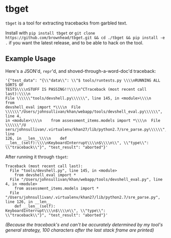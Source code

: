 # tbget

`tbget` is a tool for extracting tracebacks from garbled text.

Install with `pip install tbget` or `git clone https://github.com/brownhead/tbget.git && cd ./tbget && pip install -e .` if you want the latest release, and to be able to hack on the tool.

## Example Usage

Here's a JSON'd, `repr`'d, and shoved-through-a-word-doc'd traceback:

```
'{"test_data": "{\\"data\\": \\"$ tools/runtests.py \\\\nRUNNING ALL SORTS OF
TESTS\\\\nSTUFF IS PASSING!!\\\\n^CTraceback (most recent call last):\\\\n
File \\\\\\"tools/devshell.py\\\\\\", line 145, in <module>\\\\n    from
devshell_eval import *\\\\n  File
\\\\\\"/Users/johnsullivan/khan/webapp/tools/devshell_eval.py\\\\\\", line 4,
in <module>\\\\n    from assessment_items.models import *\\\\n  File \\\\\\"/U
sers/johnsullivan/.virtualenv/khan27/lib/python2.7/sre_parse.py\\\\\\", line
126, in __len__\\\\n    def
__len__(self):\\\\nKeyboardInterrupt\\\\n$\\\\n\\", \\"type\\":
\\"traceback\\"}", "test_result": "aborted"}'
```

After running it through `tbget`:

```pytb
Traceback (most recent call last):
  File "tools/devshell.py", line 145, in <module>
    from devshell_eval import *
  File "/Users/johnsullivan/khan/webapp/tools/devshell_eval.py", line 4, in <module>
    from assessment_items.models import *
  File "/Users/johnsullivan/.virtualenv/khan27/lib/python2.7/sre_parse.py", line 126, in __len__
    def __len__(self):
KeyboardInterrupt\\\\n$\\\\n\\", \\"type\\":
\\"traceback\\"}", "test_result": "aborted"}'
```

*(Because the traceback's end can't be accurately determined by my tool's general strategy, 100 characters after the last stack frame are printed)*

